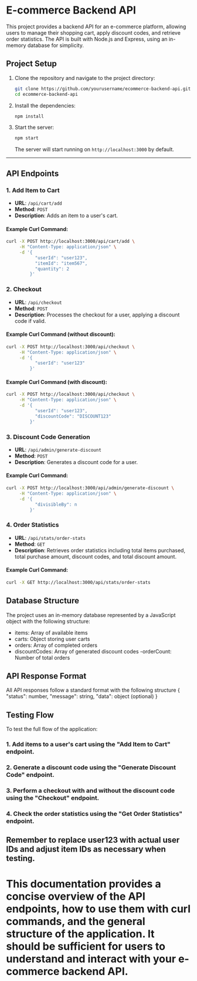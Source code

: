 # E-commerce Backend API

This project provides a backend API for an e-commerce platform, allowing users to manage their shopping cart, apply discount codes, and retrieve order statistics. The API is built with Node.js and Express, using an in-memory database for simplicity.

## Project Setup

1. Clone the repository and navigate to the project directory:
    ```bash
    git clone https://github.com/yourusername/ecommerce-backend-api.git
    cd ecommerce-backend-api
    ```

2. Install the dependencies:
    ```bash
    npm install
    ```

3. Start the server:
    ```bash
    npm start
    ```

    The server will start running on `http://localhost:3000` by default.

---

## API Endpoints

### 1. Add Item to Cart

- **URL**: `/api/cart/add`
- **Method**: `POST`
- **Description**: Adds an item to a user's cart.

#### Example Curl Command:
```bash
curl -X POST http://localhost:3000/api/cart/add \
     -H "Content-Type: application/json" \
     -d '{
           "userId": "user123",
           "itemId": "item567",
           "quantity": 2
         }'
```

### 2. Checkout

- **URL**: `/api/checkout`
- **Method**: `POST`
- **Description**: Processes the checkout for a user, applying a discount code if valid.

#### Example Curl Command (without discount):
```bash
curl -X POST http://localhost:3000/api/checkout \
     -H "Content-Type: application/json" \
     -d '{
           "userId": "user123"
         }'
```

#### Example Curl Command (with discount):
```bash
curl -X POST http://localhost:3000/api/checkout \
     -H "Content-Type: application/json" \
     -d '{
           "userId": "user123",
           "discountCode": "DISCOUNT123"
         }'
```

### 3. Discount Code Generation

- **URL**: `/api/admin/generate-discount`
- **Method**: `POST`
- **Description**: Generates a discount code for a user.

#### Example Curl Command:
```bash
curl -X POST http://localhost:3000/api/admin/generate-discount \
     -H "Content-Type: application/json" \
     -d '{
           "divisibleBy": n
         }'
```

### 4. Order Statistics

- **URL**: `/api/stats/order-stats`
- **Method**: `GET`
- **Description**: Retrieves order statistics including total items purchased, total purchase amount, discount codes, and total discount amount.

#### Example Curl Command:
```bash
curl -X GET http://localhost:3000/api/stats/order-stats
```

## Database Structure
The project uses an in-memory database represented by a JavaScript object with the following structure:
- items: Array of available items
- carts: Object storing user carts
- orders: Array of completed orders
- discountCodes: Array of generated discount codes
-orderCount: Number of total orders

## API Response Format
All API responses follow a standard format with the following structure
    {
    "status": number,
    "message": string,
    "data": object (optional)
    }

## Testing Flow

To test the full flow of the application:
### 1. Add items to a user's cart using the "Add Item to Cart" endpoint.
### 2. Generate a discount code using the "Generate Discount Code" endpoint.
### 3. Perform a checkout with and without the discount code using the "Checkout" endpoint.
### 4. Check the order statistics using the "Get Order Statistics" endpoint.

## Remember to replace user123 with actual user IDs and adjust item IDs as necessary when testing.

# This documentation provides a concise overview of the API endpoints, how to use them with curl commands, and the general structure of the application. It should be sufficient for users to understand and interact with your e-commerce backend API.